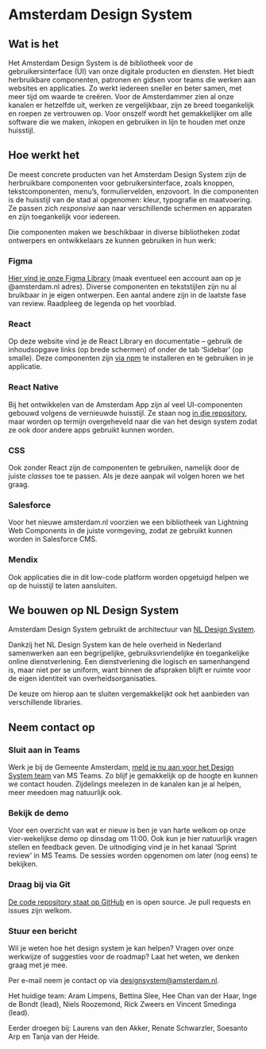 <!-- @license CC0-1.0 -->

# Amsterdam Design System

## Wat is het

Het Amsterdam Design System is dé bibliotheek voor de gebruikersinterface (UI) van onze digitale producten en diensten. Het biedt herbruikbare componenten, patronen en gidsen voor teams die werken aan websites en applicaties. Zo werkt iedereen sneller en beter samen, met meer tijd om waarde te creëren. Voor de Amsterdammer zien al onze kanalen er hetzelfde uit, werken ze vergelijkbaar, zijn ze breed toegankelijk en roepen ze vertrouwen op. Voor onszelf wordt het gemakkelijker om alle software die we maken, inkopen en gebruiken in lijn te houden met onze huisstijl.

## Hoe werkt het

De meest concrete producten van het Amsterdam Design System zijn de herbruikbare componenten voor gebruikersinterface, zoals knoppen, tekstcomponenten, menu’s, formuliervelden, enzovoort. In die componenten is de huisstijl van de stad al opgenomen: kleur, typografie en maatvoering. Ze passen zich _responsive_ aan naar verschillende schermen en apparaten en zijn toegankelijk voor iedereen.

Die componenten maken we beschikbaar in diverse bibliotheken zodat ontwerpers en ontwikkelaars ze kunnen gebruiken in hun werk:

### Figma

[Hier vind je onze Figma Library](https://www.figma.com/file/9IGm6IdPUYizBNGsUnueBd/Amsterdam-Design-System?type=design&node-id=2927%3A29177&mode=design&t=6KlrHnKkHU2uZ9s9-1) (maak eventueel een account aan op je @amsterdam.nl adres). Diverse componenten en tekststijlen zijn nu al bruikbaar in je eigen ontwerpen. Een aantal andere zijn in de laatste fase van review. Raadpleeg de legenda op het voorblad.

### React

Op deze website vind je de React Library en documentatie – gebruik de inhoudsopgave links (op brede schermen) of onder de tab ‘Sidebar’ (op smalle). Deze componenten zijn [via npm](https://www.npmjs.com/search?q=%40amsterdam%2Fdesign-system) te installeren en te gebruiken in je applicatie.

### React Native

Bij het ontwikkelen van de Amsterdam App zijn al veel UI-componenten gebouwd volgens de vernieuwde huisstijl. Ze staan nog [in die repository](https://github.com/Amsterdam/amsterdam-app-frontend), maar worden op termijn overgeheveld naar die van het design system zodat ze ook door andere apps gebruikt kunnen worden.

### CSS

Ook zonder React zijn de componenten te gebruiken, namelijk door de juiste _classes_ toe te passen. Als je deze aanpak wil volgen horen we het graag.

### Salesforce

Voor het nieuwe amsterdam.nl voorzien we een bibliotheek van Lightning Web Components in de juiste vormgeving, zodat ze gebruikt kunnen worden in Salesforce CMS.

### Mendix

Ook applicaties die in dit low-code platform worden opgetuigd helpen we op de huisstijl te laten aansluiten.

## We bouwen op NL Design System

Amsterdam Design System gebruikt de architectuur van [NL Design System](https://nldesignsystem.nl/).

Dankzij het NL Design System kan de hele overheid in Nederland samenwerken aan een begrijpelijke, gebruiksvriendelijke én toegankelijke online dienstverlening. Een dienstverlening die logisch en samenhangend is, maar niet per se uniform, want binnen de afspraken blijft er ruimte voor de eigen identiteit van overheidsorganisaties.

De keuze om hierop aan te sluiten vergemakkelijkt ook het aanbieden van verschillende libraries.

## Neem contact op

### Sluit aan in Teams

Werk je bij de Gemeente Amsterdam, [meld je nu aan voor het Design System team](https://teams.microsoft.com/l/team/19%3afYKS_RD2n1q4UhguA9jwEJk0A_VjYPO4TiLQjYlG_bo1%40thread.tacv2/conversations?groupId=381b5f11-b342-4a3a-8a78-8b371a90457d&tenantId=72fca1b1-2c2e-4376-a445-294d80196804) van MS Teams. Zo blijf je gemakkelijk op de hoogte en kunnen we contact houden. Zijdelings meelezen in de kanalen kan je al helpen, meer meedoen mag natuurlijk ook.

### Bekijk de demo

Voor een overzicht van wat er nieuw is ben je van harte welkom op onze vier-wekelijkse demo op dinsdag om 11:00. Ook kun je hier natuurlijk vragen stellen en feedback geven. De uitnodiging vind je in het kanaal ‘Sprint review’ in MS Teams. De sessies worden opgenomen om later (nog eens) te bekijken.

### Draag bij via Git

[De code repository staat op GitHub](http://github.com/Amsterdam/design-system/pulls) en is open source. Je pull requests en issues zijn welkom.

### Stuur een bericht

Wil je weten hoe het design system je kan helpen? Vragen over onze werkwijze of suggesties voor de roadmap? Laat het weten, we denken graag met je mee.

Per e-mail neem je contact op via <designsystem@amsterdam.nl>.

Het huidige team:
Aram Limpens,
Bettina Slee,
Hee Chan van der Haar,
Inge de Bondt (lead),
Niels Roozemond,
Rick Zweers
en
Vincent Smedinga (lead).

Eerder droegen bij:
Laurens van den Akker,
Renate Schwarzler,
Soesanto Arp
en
Tanja van der Heide.

